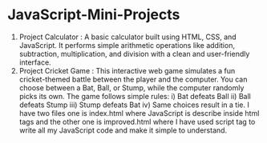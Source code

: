 # JavaScript-Mini-Projects
1) Project Calculator : A basic calculator built using HTML, CSS, and JavaScript. It performs simple arithmetic operations like addition, subtraction, multiplication, and division with a clean and user-friendly interface.
2) Project Cricket Game : This interactive web game simulates a fun cricket-themed battle between the player and the computer. You can choose between a Bat, Ball, or Stump, while the computer randomly picks its own. The game follows simple rules: i) Bat defeats Ball  ii) Ball defeats Stump  iii) Stump defeats Bat  iv) Same choices result in a tie. I have two files one is index.html where JavaScript is describe inside html tags and the other one is improved.html where I have used script tag to write all my JavaScript code and make it simple to understand.
